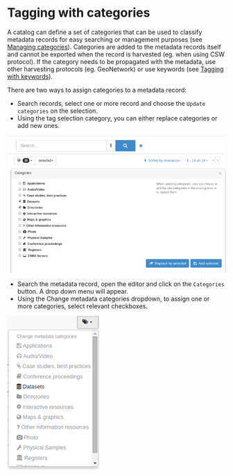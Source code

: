 # Tagging with categories

A catalog can define a set of categories that can be used to classify metadata records for easy searching or management purposes (see [Managing categories](/administrator-guide/managing-classification-systems/managing-categories.md)). Categories are added to the metadata records itself and cannot be exported when the record is harvested (eg. when using CSW protocol). If the category needs to be propagated with the metadata, use other harvesting protocols (eg. GeoNetwork) or use keywords (see [Tagging with keywords](/user-guide/tag-information/tagging-with-keywords.md)).

There are two ways to assign categories to a metadata record:

-   Search records, select one or more record and choose the `Update categories` on the selection.
-   Using the tag selection category, you can either replace categories or add new ones.

![](img/tag-selection-category.png)

-   Search the metadata record, open the editor and click on the `Categories` button. A drop down menu will appear.
-   Using the Change metadata categories dropdown, to assign one or more categories, select relevant checkboxes.

![](img/tag-category.png)
